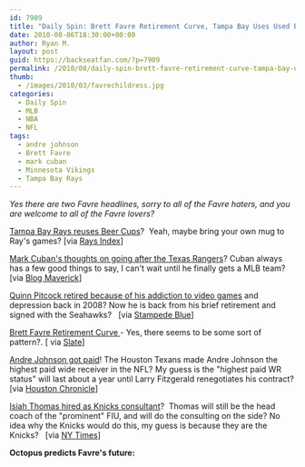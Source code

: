 ```yaml
---
id: 7909
title: "Daily Spin: Brett Favre Retirement Curve, Tampa Bay Uses Used Beer Cups, Octopus Predicts Favre's Future"
date: 2010-08-06T18:30:00+00:00
author: Ryan M.
layout: post
guid: https://backseatfan.com/?p=7909
permalink: /2010/08/daily-spin-brett-favre-retirement-curve-tampa-bay-uses-used-beer-cups-octopus-predicts-favres-future/
thumb:
  - /images/2010/03/favrechildress.jpg
categories:
  - Daily Spin
  - MLB
  - NBA
  - NFL
tags:
  - andre johnson
  - Brett Favre
  - mark cuban
  - Minnesota Vikings
  - Tampa Bay Rays
---
```


<div class="entry">
  <p>
    <em>Yes there are two Favre headlines, sorry to all of the Favre haters, and you are welcome to all of the Favre lovers?</em>
  </p>

  <p>
    <a href="https://www.raysindex.com/2010/08/your-beer-at-the-trop-may-be-served-in-a-cup-used-the-night-before.html">Tampa Bay Rays reuses Beer Cups</a>?  Yeah, maybe bring your own mug to Ray's games? [via <a href="https://www.raysindex.com/2010/08/your-beer-at-the-trop-may-be-served-in-a-cup-used-the-night-before.html">Rays Index</a>]
  </p>

  <p>
    <a href="http://blogmaverick.com/2010/08/05/chasing-the-rangers/">Mark Cuban's thoughts on going after the Texas Rangers</a>? Cuban always has a few good things to say, I can't wait until he finally gets a MLB team?[via <a href="http://blogmaverick.com/2010/08/05/chasing-the-rangers/">Blog Maverick</a>]
  </p>

  <p>
    <a href="https://www.stampedeblue.com/2010/8/5/1607483/quinn-pitcock-retired-from-the">Quinn Pitcock retired because of his addiction to video games</a> and depression back in 2008? Now he is back from his brief retirement and signed with the Seahawks?   [via <a href="https://www.stampedeblue.com/2010/8/5/1607483/quinn-pitcock-retired-from-the">Stampede Blue</a>]
  </p>

  <p>
    <a href="https://www.slate.com/id/2262885#jump">Brett Favre Retirement Curve </a>- Yes, there seems to be some sort of pattern?. [ via <a href="https://www.slate.com/id/2262885#jump">Slate</a>]
  </p>

  <p>
    <a href="https://www.chron.com/disp/story.mpl/sports/fb/texansfront/7140836.html">Andre Johnson got paid</a>! The Houston Texans made Andre Johnson the highest paid wide receiver in the NFL? My guess is the "highest paid WR status" will last about a year until Larry Fitzgerald renegotiates his contract? [via <a href="https://www.chron.com/disp/story.mpl/sports/fb/texansfront/7140836.html">Houston Chronicle</a>]
  </p>

  <p>
    <a href="https://www.nytimes.com/2010/08/07/sports/basketball/07knicks.html">Isiah Thomas hired as Knicks consultant</a>?  Thomas will still be the head coach of the "prominent" FIU, and will do the consulting on the side? No idea why the Knicks would do this, my guess is because they are the Knicks?   [via <a href="https://www.nytimes.com/2010/08/07/sports/basketball/07knicks.html">NY Times</a>]
  </p>

  <p>
    <strong>Octopus predicts Favre's future:</strong>
  </p>

  <p>
  </p>
</div>
